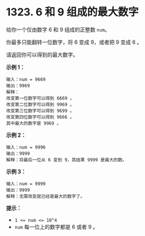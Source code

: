 # 1323. 6 和 9 组成的最大数字

给你一个仅由数字 6 和 9 组成的正整数 `num`。

你最多只能翻转一位数字，将 6 变成 9，或者把 9 变成 6 。

请返回你可以得到的最大数字。

**示例 1：**

```()
输入：num = 9669
输出：9969
解释：
改变第一位数字可以得到 6669 。
改变第二位数字可以得到 9969 。
改变第三位数字可以得到 9699 。
改变第四位数字可以得到 9666 。
其中最大的数字是 9969 。
```

**示例 2：**

```()
输入：num = 9996
输出：9999
解释：将最后一位从 6 变到 9，其结果 9999 是最大的数。
```

**示例 3：**

```()
输入：num = 9999
输出：9999
解释：无需改变就已经是最大的数字了。
```

**提示：**

- `1 <= num <= 10^4`
- `num` 每一位上的数字都是 6 或者 9 。
